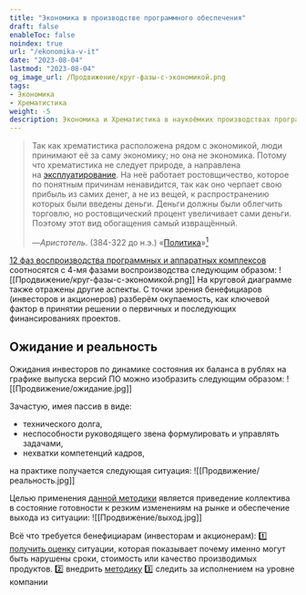 ```yaml
---
title: "Экономика в производстве программного обеспечения"
draft: false
enableToc: false
noindex: true
url: "/ekonomika-v-it"
date: "2023-08-04"
lastmod: "2023-08-04"
og_image_url: /Продвижение/круг-фазы-с-экономикой.png
tags:
- Экономика
- Хрематистика
weight: -5
description: Экономика и Хрематистика в наукоёмких производствах программных и аппаратных обеспечений
---
```

> Так как хрематистика расположена рядом с экономикой, люди принимают её за саму экономику; но она не экономика. Потому что хрематистика не следует природе, а направлена на [эксплуатирование](https://ru.wikipedia.org/wiki/%D0%AD%D0%BA%D1%81%D0%BF%D0%BB%D1%83%D0%B0%D1%82%D0%B0%D1%86%D0%B8%D1%8F_%D1%82%D1%80%D1%83%D0%B4%D0%B0 "Эксплуатация труда"). На неё работает ростовщичество, которое по понятным причинам ненавидится, так как оно черпает свою прибыль из самих денег, а не из вещей, к распространению которых были введены деньги. Деньги должны были облегчить торговлю, но ростовщический процент увеличивает сами деньги. Поэтому этот вид обогащения самый извращённый.
>
>—_Аристотель_. (384-322 до н.э.) «[Политика](https://ru.wikipedia.org/wiki/%D0%9F%D0%BE%D0%BB%D0%B8%D1%82%D0%B8%D0%BA%D0%B0_(%D0%90%D1%80%D0%B8%D1%81%D1%82%D0%BE%D1%82%D0%B5%D0%BB%D1%8C) "Политика (Аристотель)")»[<sup>1</sup>](https://ru.wikipedia.org/wiki/%D0%A5%D1%80%D0%B5%D0%BC%D0%B0%D1%82%D0%B8%D1%81%D1%82%D0%B8%D0%BA%D0%B0#cite_note-1)


[12 фаз воспроизводства программных и аппаратных комплексов](/) соотносятся с 4-мя фазами воспроизводства следующим образом:
![[Продвижение/круг-фазы-с-экономикой.png]]
На круговой диаграмме также отражены другие аспекты. 
С точки зрения бенефициаров (инвесторов и акционеров) разберём окупаемость, как ключевой фактор в принятии решении о первичных и последующих финансированиях проектов.
## Ожидание и реальность

Ожидания инвесторов по динамике состояния их баланса в рублях на графике выпуска версий ПО можно изобразить следующим образом:
![[Продвижение/ожидание.jpg]]

Зачастую, имея пассив в виде:
 - технического долга,
 - неспособности руководящего звена формулировать и управлять задачами,
 - нехватки компетенций кадров,
 
на практике получается следующая ситуация:
![[Продвижение/реальность.jpg]]

Целью применения [данной методики](/) является приведение коллектива в состояние готовности к резким изменениям на рынке и обеспечение выхода из ситуации:
![[Продвижение/выход.jpg]]

Всё что требуется бенефициарам (инвесторам и акционерам): 
1️⃣  [получить оценку](https://petaflops.guru/#%D1%81%D0%B0%D0%BC%D0%BE%D0%B4%D0%B8%D0%B0%D0%B3%D0%BD%D0%BE%D1%81%D1%82%D0%B8%D0%BA%D0%B0-%D0%BA%D0%BE%D0%BD%D0%BA%D1%83%D1%80%D0%B5%D0%BD%D1%82%D0%BD%D0%BE%D1%81%D0%BF%D0%BE%D1%81%D0%BE%D0%B1%D0%BD%D0%BE%D1%81%D1%82%D0%B8) ситуации, которая показывает почему именно могут быть нарушены сроки, стоимость или качество производимых продуктов.
2️⃣  внедрить [методику](/)
3️⃣ следить за исполнением на уровне компании
